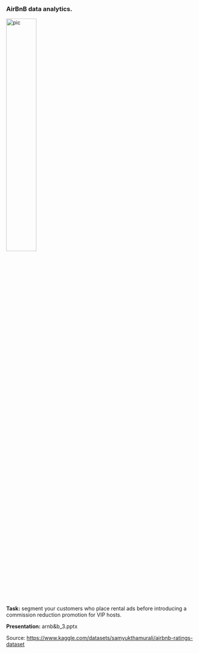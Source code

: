 ### AirBnB data analytics. 

<img src="https://camo.githubusercontent.com/1d97f2aa18f482cd4e2c8afa1c43e2873ccb5c0c59e73fa6c351c028310c658a/68747470733a2f2f63646e2e66726565626965737570706c792e636f6d2f696d616765732f6c617267652f32782f616972626e622d6c6f676f2d626c61636b2e706e67" alt="pic" width="40%" height="40%">

**Task:** segment your customers who place rental ads before introducing a commission reduction promotion for VIP hosts.

**Presentation:** arnb&b_3.pptx

Source: https://www.kaggle.com/datasets/samyukthamurali/airbnb-ratings-dataset

